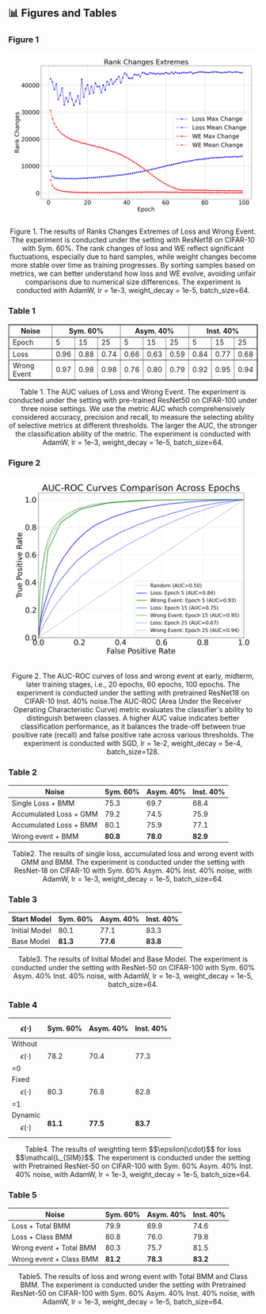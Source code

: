 ## 📊 Figures and Tables

### Figure 1

![e67b724c167931bb78a7946a9b4afcc](e67b724c167931bb78a7946a9b4afcc.png)

<center>Figure 1. The results of Ranks Changes Extremes of Loss and Wrong Event. The experiment is conducted under the setting with ResNet18 on CIFAR-10 with Sym. 60%. The rank changes of loss and WE reflect significant fluctuations, especially due to hard samples, while weight changes become more stable over time as training progresses. By sorting samples based on metrics, we can better understand how loss and WE evolve, avoiding unfair comparisons due to numerical size differences. The experiment is conducted with AdamW, lr = 1e-3, weight_decay = 1e-5, batch_size=64. </center>

### Table 1

<table border="1" cellspacing="0" cellpadding="5">
  <thead>
    <tr>
      <th rowspan="2">Noise</th>
      <th colspan="3">Sym. 60%</th>
      <th colspan="3">Asym. 40%</th>
      <th colspan="3">Inst. 40%</th>
    </tr>
  </thead>
  <tbody>
    <tr>
      <td>Epoch</td>
      <td>5</td>
      <td>15</td>
      <td>25</td>
      <td>5</td>
      <td>15</td>
      <td>25</td>
      <td>5</td>
      <td>15</td>
      <td>25</td>
    </tr>
    <tr>
      <td>Loss</td>
      <td>0.96</td>
      <td>0.88</td>
      <td>0.74</td>
      <td>0.66</td>
      <td>0.63</td>
      <td>0.59</td>
      <td>0.84</td>
      <td>0.77</td>
      <td>0.68</td>
    </tr>
    <tr>
      <td>Wrong Event</td>
      <td>0.97</td>
      <td>0.98</td>
      <td>0.98</td>
      <td>0.76</td>
      <td>0.80</td>
      <td>0.79</td>
      <td>0.92</td>
      <td>0.95</td>
      <td>0.94</td>
    </tr>
  </tbody>
</table>
<center>Table 1. The AUC values of Loss and Wrong Event. The experiment is conducted under the setting with pre-trained ResNet50 on CIFAR-100 under three noise settings. We use the metric AUC which comprehensively considered accuracy, precision and recall, to measure the selecting ability of selective metrics at different thresholds. The larger the AUC, the stronger the classification ability of the metric. The experiment is conducted with AdamW, lr = 1e-3, weight_decay = 1e-5, batch_size=64. </center>

### Figure 2

![image-20250329160530629](image-20250329160530629.png)

<center>Figure 2. The AUC-ROC curves of loss and wrong event at early, midterm, later training stages, i.e., 20 epochs, 60 epochs, 100 epochs. The experiment is conducted under the setting with pretrained ResNet18 on CIFAR-10 Inst. 40% noise.The AUC-ROC (Area Under the Receiver Operating Characteristic Curve) metric evaluates the classifier's ability to distinguish between classes. A higher AUC value indicates better classification performance, as it balances the trade-off between true positive rate (recall) and false positive rate across various thresholds. The experiment is conducted with SGD, lr = 1e-2, weight_decay = 5e-4, batch_size=128. </center>

### Table 2

| Noise                  | Sym. 60% | Asym. 40% | Inst. 40% |
| ---------------------- | -------- | --------- | --------- |
| Single Loss + BMM      | 75.3     | 69.7      | 68.4      |
| Accumulated Loss + GMM | 79.2     | 74.5      | 75.9      |
| Accumulated Loss + BMM | 80.1     | 75.9      | 77.1      |
| Wrong event + BMM      | **80.8**     | **78.0**      | **82.9**      |

<center>Table2. The results of single loss, accumulated loss and wrong event with GMM and BMM. The experiment is conducted under the setting with ResNet-18 on CIFAR-10 with Sym. 60% Asym. 40% Inst. 40% noise, with AdamW, lr = 1e-3, weight_decay = 1e-5, batch_size=64. </center>

### Table 3

| Start Model   | Sym. 60% | Asym. 40% | Inst. 40% |
| ------------- | -------- | --------- | --------- |
| Initial Model | 80.1     | 77.1      | 83.3      |
| Base Model    | **81.3**     | **77.6**      | **83.8**      |

<center>Table3. The results of Initial Model and Base Model. The experiment is conducted under the setting with ResNet-50 on CIFAR-100 with Sym. 60% Asym. 40% Inst. 40% noise, with AdamW, lr = 1e-3, weight_decay = 1e-5, batch_size=64. </center>

### Table 4

| $$\epsilon(\cdot)$$          | Sym. 60% | Asym. 40% | Inst. 40% |
| ---------------------------- | -------- | --------- | --------- |
| Without $$\epsilon(\cdot)$$ =0 | 78.2     | 70.4      | 77.3      |
| Fixed $$\epsilon(\cdot)$$ =1   | 80.3     | 76.8      | 82.8      |
| Dynamic $$\epsilon(\cdot)$$   | **81.1**     | **77.5**      | **83.7**      |

<center>Table4. The results of weighting term $$\epsilon(\cdot)$$ for loss $$\mathcal{L_{SIM}}$$. The experiment is conducted under the setting with Pretrained ResNet-50 on CIFAR-100 with Sym. 60% Asym. 40% Inst. 40% noise, with AdamW, lr = 1e-3, weight_decay = 1e-5, batch_size=64. </center>

### Table 5

| Noise                   | Sym. 60% | Asym. 40% | Inst. 40% |
| ----------------------- | -------- | --------- | --------- |
| Loss + Total BMM        | 79.9     | 69.9      | 74.6      |
| Loss + Class BMM        | 80.8     | 76.0      | 79.8      |
| Wrong event + Total BMM | 80.3     | 75.7      | 81.5      |
| Wrong event + Class BMM | **81.2**     | **78.3**      | **83.2**      |

<center>Table5. The results of loss and wrong event with Total BMM and Class BMM. The experiment is conducted under the setting with Pretrained ResNet-50 on CIFAR-100 with Sym. 60% Asym. 40% Inst. 40% noise, with AdamW, lr = 1e-3, weight_decay = 1e-5, batch_size=64. </center>
